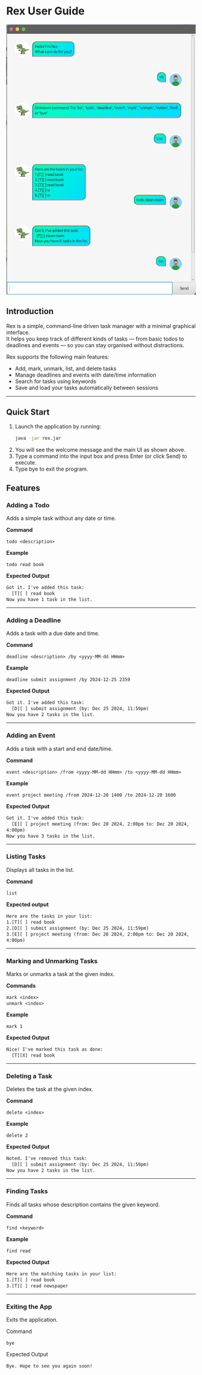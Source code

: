 # Rex User Guide

![Rex UI](Ui.png)

## Introduction
Rex is a simple, command-line driven task manager with a minimal graphical interface.  
It helps you keep track of different kinds of tasks — from basic todos to deadlines and events — so you can stay organised without distractions.  

Rex supports the following main features:
- Add, mark, unmark, list, and delete tasks  
- Manage deadlines and events with date/time information  
- Search for tasks using keywords  
- Save and load your tasks automatically between sessions  

---

## Quick Start
1. Launch the application by running:
   ```bash
   java -jar rex.jar
2. You will see the welcome message and the main UI as shown above.
3. Type a command into the input box and press Enter (or click Send) to execute.
4. Type bye to exit the program.

## Features

### Adding a Todo
Adds a simple task without any date or time.

**Command**
```text
todo <description>
```

**Example**
```text
todo read book
```

**Expected Output**
```text
Got it. I've added this task:
  [T][ ] read book
Now you have 1 task in the list.
```
---
### Adding a Deadline
Adds a task with a due date and time.

**Command**
```text
deadline <description> /by <yyyy-MM-dd HHmm>
```

**Example**
```text
deadline submit assignment /by 2024-12-25 2359
```

**Expected Output**
```text
Got it. I've added this task:
  [D][ ] submit assignment (by: Dec 25 2024, 11:59pm)
Now you have 2 tasks in the list.
```

---
### Adding an Event
Adds a task with a start and end date/time.

**Command**
```text
event <description> /from <yyyy-MM-dd HHmm> /to <yyyy-MM-dd HHmm>
```

**Example**
```text
event project meeting /from 2024-12-20 1400 /to 2024-12-20 1600
```

**Expected Output**
```text
Got it. I've added this task:
  [E][ ] project meeting (from: Dec 20 2024, 2:00pm to: Dec 20 2024, 4:00pm)
Now you have 3 tasks in the list.
```

---
### Listing Tasks
Displays all tasks in the list.

**Command**
```text
list
```

**Expected output**
```text
Here are the tasks in your list:
1.[T][ ] read book
2.[D][ ] submit assignment (by: Dec 25 2024, 11:59pm)
3.[E][ ] project meeting (from: Dec 20 2024, 2:00pm to: Dec 20 2024, 4:00pm)
```

---
### Marking and Unmarking Tasks
Marks or unmarks a task at the given index.

**Commands**
```text
mark <index>
unmark <index>
```

**Example**
```text
mark 1
```

**Expected Output**
```text
Nice! I've marked this task as done:
  [T][X] read book
```

---
### Deleting a Task
Deletes the task at the given index.

**Command**
```text
delete <index>
```

**Example**
```text
delete 2
```

**Expected Output**
```text
Noted. I've removed this task:
  [D][ ] submit assignment (by: Dec 25 2024, 11:59pm)
Now you have 2 tasks in the list.
```

---
### Finding Tasks
Finds all tasks whose description contains the given keyword.

**Command**
```text
find <keyword>
```

**Example**
```text
find read
```

**Expected Output**
```text
Here are the matching tasks in your list:
1.[T][ ] read book
3.[T][ ] read newspaper
```

---
### Exiting the App
Exits the application.

Command
```text
bye
```

Expected Output
```text
Bye. Hope to see you again soon!
```
